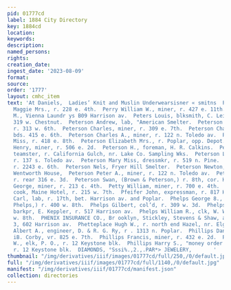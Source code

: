 ```yaml
---
pid: 01777cd
label: 1884 City Directory
key: 1884cd
location: 
keywords: 
description: 
named_persons: 
rights: 
creation_date: 
ingest_date: '2023-08-09'
format: 
source: 
order: '1777'
layout: cmhc_item
text: 'At Daniels,  Ladies’ Knit and Muslin Underwearsisner « smitns  PER 202 PHI        Perry
  Maggie Mrs., r. 228 e. 4th.  Perry William W., miner, r. 427 e. 11th.  Pestana John
  M., Vienna Laundr ys B09 Harrison av.  Peters Louis, blksmith, C. Leitzmann, r.
  319 w. Chestnut.  Peterson Andrew, lab, "American Smelter.  Peterson Agnes, Mrs.,
  r. 313 w. 6th.  Peterson Charles, miner, r. 309 e. 7th.  Peterson Charles, teamster,
  bds. 415 e. 6th.  Peterson Charles A., miner, r. 122 n. Toledo av.  Peterson Christena
  Miss, r. 418 e. 8th.  Peterson Elizabeth Mrs., r. Poplar, opp. Depot.  Peterson
  Henry, miner, r. 506 e. 2d.  Peterson H., foreman, H. R. Calkins.  Peterson John,
  teamster, r. California Gulch, nr. Lake Co. Sampling Wks.  Peterson L. E., miner,
  r. 137 s. Toledo av.  Peterson Mary Miss, dressmkr, r. 519 n. Pine.  Peterson Milton,
  r. 2243 e. 6th.  Peterson Nels, Fryer Hill Smelter.  Peterson Newton, miner, bds.
  Wentworth House,  Peterson Peter A., miner, r. 122 n. Toledo av.  Peterson P., lab,
  r. rear 316 e. 3d.  Peterson Swan, (Brown & Peterson,) r. 8th, cor. Hazel.  Pettigrew
  George, miner, r. 213 ¢. 4th.  Petty William, miner, r. 700 e. 4th.  Pfeifer Charles,
  cook, Maine Hotel, r. 215 w. 7th.  Pfeifer John, expressman, r. 817 Harrison av.  Pfiugradt
  Carl, lab, r. 17th, bet. Harrison av. and Poplar.  Phelps George 8., (Maxwell &
  Phelps,) r. 400 w. 8th.  Phelps Gilbert, col’d, r. 309 w. 3d.  Phelps James M.,
  barkpr, E. Keppler, r. 517 Harrison av.  Phelps William R., clk, W. W. Old, r. 121
  w. 8th.  PHENIX INSURANCE CO., Br ooklyn, Stickley, Stevens & Shaw, agts., room
  3, 602 Harrison av.  Phetteplace Hugh W., r. north end Hazel, nr. Elgin Smelter.  Philliber
  Albert A., engineer, D. & R. G. Ry, r . 1313 n. Poplar.  Phillips Daniel, elk, WwW.
  iB. Corby, vr. 825 e. 7th.  Phillips Francis, miner, r. 432 e. 2d.  Phillips Frank
  W., elk, P. O., r. 12 Keystone blk.  Phillips Harry S., "money order clk, P. O.,
  r. 12 Keystone blk.  DIAMONDS, °Sssi%.,2.,.PAR*> JEWELERY,       '
thumbnail: "/img/derivatives/iiif/images/01777cd/full/250,/0/default.jpg"
full: "/img/derivatives/iiif/images/01777cd/full/1140,/0/default.jpg"
manifest: "/img/derivatives/iiif/01777cd/manifest.json"
collection: directories
---
```

